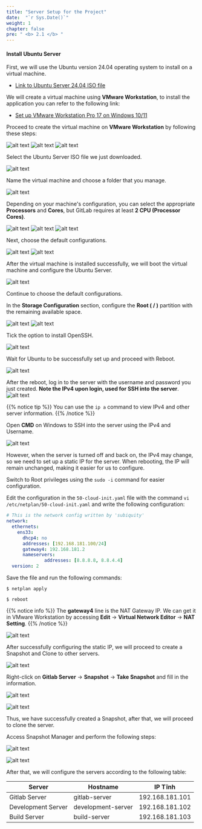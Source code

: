 ```yaml
---
title: "Server Setup for the Project"
date:  "`r Sys.Date()`" 
weight: 1 
chapter: false
pre: " <b> 2.1 </b> "
---
```


#### Install Ubuntu Server

First, we will use the Ubuntu version 24.04 operating system to install on a virtual machine.

- [Link to Ubuntu Server 24.04 ISO file](https://ubuntu.com/download/server/thank-you?version=24.04&architecture=amd64&lts=true)

We will create a virtual machine using **VMware Workstation**, to install the application you can refer to the following link:

- [Set up VMware Workstation Pro 17 on Windows 10/11](https://thelinuxforum.com/articles/960-how-to-install-free-vmware-workstation-pro-17-on-windows-10-11)

Proceed to create the virtual machine on **VMware Workstation** by following these steps:

![alt text](/images/2-preparation/2.1-setupservers/2-1-1.png)
![alt text](/images/2-preparation/2.1-setupservers/2-1-2.png)
![alt text](/images/2-preparation/2.1-setupservers/2-1-3.png)

Select the Ubuntu Server ISO file we just downloaded.

![alt text](/images/2-preparation/2.1-setupservers/2-1-4.png)

Name the virtual machine and choose a folder that you manage.

![alt text](/images/2-preparation/2.1-setupservers/2-1-5.png)

Depending on your machine's configuration, you can select the appropriate **Processors** and **Cores**, but GitLab requires at least **2 CPU (Processor Cores)**.

![alt text](/images/2-preparation/2.1-setupservers/2-1-6.png)
![alt text](/images/2-preparation/2.1-setupservers/2-1-7.png)
![alt text](/images/2-preparation/2.1-setupservers/2-1-8.png)

Next, choose the default configurations.

![alt text](/images/2-preparation/2.1-setupservers/2-1-9.png)
![alt text](/images/2-preparation/2.1-setupservers/2-1-10.png)

After the virtual machine is installed successfully, we will boot the virtual machine and configure the Ubuntu Server.

![alt text](/images/2-preparation/2.1-setupservers/2-1-11.png)

Continue to choose the default configurations.

In the **Storage Configuration** section, configure the **Root ( / )** partition with the remaining available space.

![alt text](/images/2-preparation/2.1-setupservers/2-1-12.png)
![alt text](/images/2-preparation/2.1-setupservers/2-1-13.png)

Tick the option to install OpenSSH.

![alt text](/images/2-preparation/2.1-setupservers/2-1-14.png)

Wait for Ubuntu to be successfully set up and proceed with Reboot.

![alt text](/images/2-preparation/2.1-setupservers/2-1-15.png)

After the reboot, log in to the server with the username and password you just created. **Note the IPv4 upon login, used for SSH into the server**.
![alt text](/images/2-preparation/2.1-setupservers/2-1-16.png)

{{% notice tip %}}
You can use the `ip a` command to view IPv4 and other server information.
{{% /notice %}}

Open **CMD** on Windows to SSH into the server using the IPv4 and Username.

![alt text](/images/2-preparation/2.1-setupservers/2-1-17.png)

However, when the server is turned off and back on, the IPv4 may change, so we need to set up a static IP for the server. When rebooting, the IP will remain unchanged, making it easier for us to configure.

Switch to Root privileges using the `sudo -i` command for easier configuration.

Edit the configuration in the `50-cloud-init.yaml` file with the command `vi /etc/netplan/50-cloud-init.yaml` and write the following configuration:
``` yaml
# This is the network config written by 'subiquity'
network:
  ethernets:
    ens33:
      dhcp4: no
      addresses: [192.168.181.100/24]
      gateway4: 192.168.181.2
      nameservers:
              addresses: [8.8.8.8, 8.8.4.4]
  version: 2
```

Save the file and run the following commands:

```shell
$ netplan apply

$ reboot
```

{{% notice info %}}
The **gateway4** line is the NAT Gateway IP. We can get it in VMware Workstation by accessing **Edit** -> **Virtual Network Editor** -> **NAT Setting**.
{{% /notice %}}

![alt text](/images/2-preparation/2.1-setupservers/2-1-18.png)

After successfully configuring the static IP, we will proceed to create a Snapshot and Clone to other servers.

![alt text](/images/2-preparation/2.1-setupservers/2-1-19.png)

Right-click on **Gitlab Server** -> **Snapshot** -> **Take Snapshot** and fill in the information.

![alt text](/images/2-preparation/2.1-setupservers/2-1-21.png)

![alt text](/images/2-preparation/2.1-setupservers/2-1-22.png)

Thus, we have successfully created a Snapshot, after that, we will proceed to clone the server.

Access Snapshot Manager and perform the following steps:

![alt text](/images/2-preparation/2.1-setupservers/2-1-23.png)

![alt text](/images/2-preparation/2.1-setupservers/2-1-20.png)

After that, we will configure the servers according to the following table:

| Server             | Hostname           | IP Tĩnh         |
|--------------------|--------------------|-----------------|
| Gitlab Server      | gitlab-server      | 192.168.181.101 |
| Development Server | development-server | 192.168.181.102 |
| Build Server       | build-server       | 192.168.181.103 |
